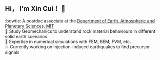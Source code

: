 ## Hi， I'm Xin Cui！ 👋

:bowtie: A postdoc associate at the [Department of Earth, Atmospheric and Planetary Sciences, MIT](https://erlweb.mit.edu/people/xin-cui/)<br>
:mag_right: Study Geomechanics to understand rock material behaviours in different solid earth scenarios <br>
:hammer: Expertise in numerical simulations with FEM, BEM, FVM, etc. <br>
:boom: Currently working on injection-induced earthquakes to find precursor signals <br>
